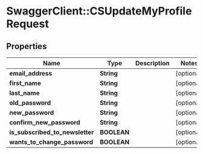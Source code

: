 # SwaggerClient::CSUpdateMyProfileRequest

## Properties
Name | Type | Description | Notes
------------ | ------------- | ------------- | -------------
**email_address** | **String** |  | [optional] 
**first_name** | **String** |  | [optional] 
**last_name** | **String** |  | [optional] 
**old_password** | **String** |  | [optional] 
**new_password** | **String** |  | [optional] 
**confirm_new_password** | **String** |  | [optional] 
**is_subscribed_to_newsletter** | **BOOLEAN** |  | [optional] 
**wants_to_change_password** | **BOOLEAN** |  | [optional] 


